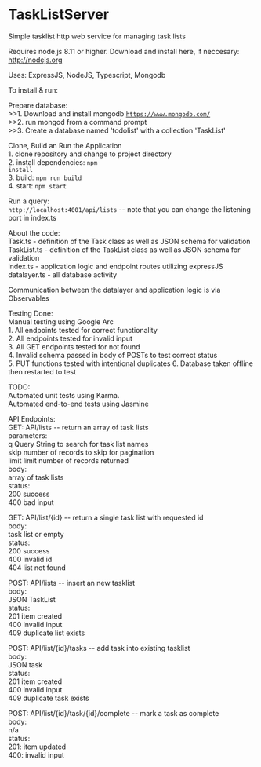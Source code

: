 # TaskListServer
Simple tasklist http web service for managing task lists

Requires node.js 8.11 or higher. Download and install here, if neccesary: <link>http://nodejs.org</link>

Uses: ExpressJS, NodeJS, Typescript, Mongodb

To install & run:

  Prepare database:<br>
    >>1. Download and install mongodb <code>https://www.mongodb.com/</code><br>
    >>2. run mongod from a command prompt<br>
    >>3. Create a database named 'todolist' with a collection 'TaskList'<br>
    
  Clone, Build an Run the Application<br>
    1. clone repository and change to project directory<br>
    2. install dependencies: <code>npm install</code><br>
    3. build: <code>npm run build</code><br>
    4. start: <code>npm start</code><br>
    
  Run a query:<br>
    <code>http://localhost:4001/api/lists</code>    -- note that you can change the listening port in index.ts<br>

  About the code:<br>
    Task.ts       - definition of the Task class as well as JSON schema for validation<br>
    TaskList.ts   - definition of the TaskList class as well as JSON schema for validation<br>
    index.ts      - application logic and endpoint routes utilizing expressJS<br>
    datalayer.ts  - all database activity<br>

Communication between the datalayer and application logic is via Observables

Testing Done:<br>
  Manual testing using Google Arc<br>
    1. All endpoints tested for correct functionality<br>
    2. All endpoints tested for invalid input<br>
    3. All GET endpoints tested for not found<br>
    4. Invalid schema passed in body of POSTs to test correct status<br>
    5. PUT functions tested with intentional duplicates
    6. Database taken offline then restarted to test <br>

TODO:<br>
  Automated unit tests using Karma.<br>
  Automated end-to-end tests using Jasmine<br>

API Endpoints:<br>
GET:    API/lists -- return an array of task lists<br>
  parameters:<br>
    q     Query String to search for task list names<br>
    skip  number of records to skip for pagination<br>
    limit limit number of records returned<br>
  body:<br>
    array of task lists<br>
  status:<br>
    200   success<br>
    400   bad input<br>
    
GET:    API/list/{id} -- return a single task list with requested id<br>
  body:<br>
    task list or empty<br>
  status:<br>
    200   success<br>
    400   invalid id<br>
    404   list not found<br>
    
POST:   API/lists   -- insert an new tasklist<br>
  body:<br>
    JSON TaskList<br>
  status:<br>
    201   item created<br>
    400   invalid input<br>
    409   duplicate list exists<br>

POST: API/list/{id}/tasks -- add task into existing tasklist<br>
  body:<br>
    JSON task<br>
  status:<br>
    201   item created<br>
    400   invalid input<br>
    409   duplicate task exists<br>
    
POST: API/list/{id}/task/{id}/complete  -- mark a task as complete<br>
  body:<br>
    n/a<br>
  status:<br>
    201:  item updated<br>
    400:  invalid input<br>
  
